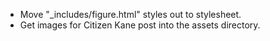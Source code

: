 * Move "_includes/figure.html" styles out to stylesheet. 
* Get images for Citizen Kane post into the assets directory. 
